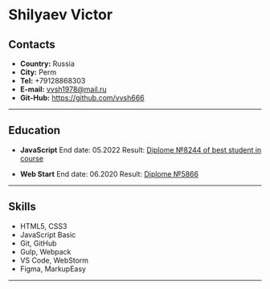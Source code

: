 # Shilyaev Victor

## Contacts
* **Country:** Russia
* **City:** Perm
* **Tel:** +79128868303
* **E-mail:** vvsh1978@mail.ru
* **Git-Hub:** https://github.com/vvsh666

---

## Education
* **JavaScript** 
    End date: 05.2022
    Result: [Diplome №8244 of best student in course](https://fs-thb02.getcourse.ru/fileservice/file/thumbnail/h/8f2e0842afa592abba2987a0e664ab0b.png/s/800x/a/12250/sc/278)

* **Web Start** 
    End date: 06.2020
    Result: [Diplome №5866](https://fs-thb02.getcourse.ru/fileservice/file/thumbnail/h/a8a7cdedd1330f981c1b165acd6c742e.png/s/800x/a/12250/sc/329)

---

## Skills
* HTML5, CSS3
* JavaScript Basic
* Git, GitHub
* Gulp, Webpack
* VS Code, WebStorm
* Figma, MarkupEasy

---